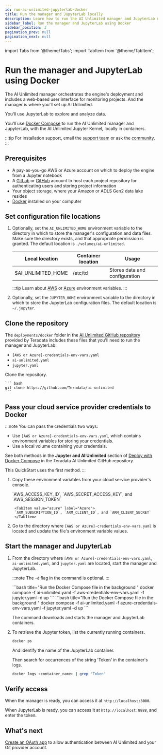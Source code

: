 ```yaml
---
id: run-ai-unlimited-jupyterlab-docker
title: Run the manager and JupyterLab locally
description: Learn how to run the AI Unlimited manager and JupyterLab using Docker.
sidebar_label: Run the manager and JupyterLab using Docker 
sidebar_position: 3
pagination_prev: null
pagination_next: null
---
```


import Tabs from '@theme/Tabs';
import TabItem from '@theme/TabItem';

# Run the manager and JupyterLab using Docker

The AI Unlimited manager orchestrates the engine's deployment and includes a web-based user interface for monitoring projects. And the manager is where you'll set up AI Unlimited. 

You'll use JupyterLab to explore and analyze data.

You'll use [Docker Compose](https://docs.docker.com/compose/) to run the AI Unlimited manager and JupyterLab, with the AI Unlimited Jupyter Kernel, locally in containers. 

:::tip
For installation support, email the <a href="mailto:aiunlimited.support@Teradata.com">support team</a> or ask the [community](https://support.teradata.com/community?id=community_forum&sys_id=b0aba91597c329d0e6d2bd8c1253affa).
:::

## Prerequisites

- A pay-as-you-go AWS or Azure account on which to deploy the engine from a Jupyter notebook
- A [GitLab](https://gitlab.com) or [GitHub](https://github.com) account to host each project repository for authenticating users and storing project information
- Your object storage, where your Amazon or ADLS Gen2 data lake resides
- [Docker](https://www.docker.com/get-started/) installed on your computer


## Set configuration file locations

1. Optionally, set the `AI_UNLIMITED_HOME` environment variable to the directory in which to store the manager's configuration and data files. Make sure the directory exists, and that appropriate permission is granted. The default location is `./volumes/ai-unlimited`.

    | **Local location** | **Container location** | **Usage** |
    |----------------|--------------------|-------|
    | $AI_UNLIMITED_HOME | /etc/td | Stores data and configuration |
	
	:::tip
	Learn about [AWS](https://docs.aws.amazon.com/sdkref/latest/guide/environment-variables.html) or [Azure](https://github.com/paulbouwer/terraform-azure-quickstarts-samples/blob/master/README.md#azure-authentication) environment variables.
	:::
	
2. Optionally, set the `JUPYTER_HOME` environment variable to the directory in which to store the JupyterLab configuration files. The default location is `~/.jupyter`.


## Clone the repository

The `deployments/docker` folder in the [AI Unlimited GitHub repository](https://github.com/Teradata/ai-unlimited) provided by Teradata includes these files that you'll need to run the manager and JupyterLab:
- `[AWS or Azure]-credentials-env-vars.yaml`
- `ai-unlimited.yaml`
- `jupyter.yaml` 

Clone the repository.

    ``` bash
    git clone https://github.com/Teradata/ai-unlimited
	```


## Pass your cloud service provider credentials to Docker

:::note 
You can pass the credentials two ways:
- Use `[AWS or Azure]-credentials-env-vars.yaml`, which contains environment variables for storing your credentials.
- Use a local volume containing your credentials. 
	
See both methods in the **Jupyter and AI Unlimited** section of [Deploy with Docker Compose](https://github.com/Teradata/ai-unlimited/blob/develop/deployments/docker/README.md) in the Teradata AI Unlimited GitHub repository.

This QuickStart uses the first method.
:::

1. Copy these environment variables from your cloud service provider's console.

	<Tabs>
		<TabItem value="aws" label="AWS" default>
		`AWS_ACCESS_KEY_ID`, `AWS_SECRET_ACCESS_KEY`, and `AWS_SESSION_TOKEN`
		</TabItem>
		
		<TabItem value="azure" label="Azure">
		`ARM_SUBSCRIPTION_ID`, `ARM_CLIENT_ID`, and `ARM_CLIENT_SECRET`
		</TabItem>
	</Tabs>

2. Go to the directory where `[AWS or Azure]-credentials-env-vars.yaml` is located and update the file's environment variable values.


## Start the manager and JupyterLab

1. From the directory where `[AWS or Azure]-credentials-env-vars.yaml`, `ai-unlimited.yaml`, and `jupyter.yaml` are located, start the manager and JupyterLab.
	
	:::note
	The `-d` flag in the command is optional.
	:::

	<Tabs>
		<TabItem value="aws" label="AWS" default>
		```bash title="Run the Docker Compose file in the background "
		docker compose -f ai-unlimited.yaml -f aws-credentials-env-vars.yaml -f jupyter.yaml -d up 
		```
		</TabItem>
		<TabItem value="azure" label="Azure">
		```bash title="Run the Docker Compose file in the background "
		docker compose -f ai-unlimited.yaml -f azure-credentials-env-vars.yaml -f jupyter.yaml -d up
		```
		</TabItem>
	</Tabs>
	
	The command downloads and starts the manager and JupyterLab containers.

2. To retrieve the Jupyter token, list the currently running containers.

	```bash
	docker ps 
	```
	And identify the name of the JupyterLab container.
	
	Then search for occurrences of the string 'Token' in the container's logs.

	```bash
	docker logs <container_name> | grep 'Token'
	```

## Verify access

When the manager is ready, you can access it at `http://localhost:3000`. 

When JupyterLab is ready, you can access it at `http://localhost:8888`, and enter the token. 


## What's next

[Create an OAuth app](../../install-ai-unlimited/create-oauth-app.md) to allow authentication between AI Unlimited and your Git provider account.


